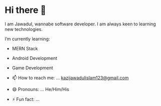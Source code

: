 # Hi there 👋

I am Jawadul, wannabe software developer.
I am always keen to learning new technologies.

I’m currently learning:
- MERN Stack
- Android Development
- Game Development

- 📫 How to reach me: ... kazijawadulislam123@gmail.com
- 😄 Pronouns: ... He/Him/His
- ⚡ Fun fact: ...
